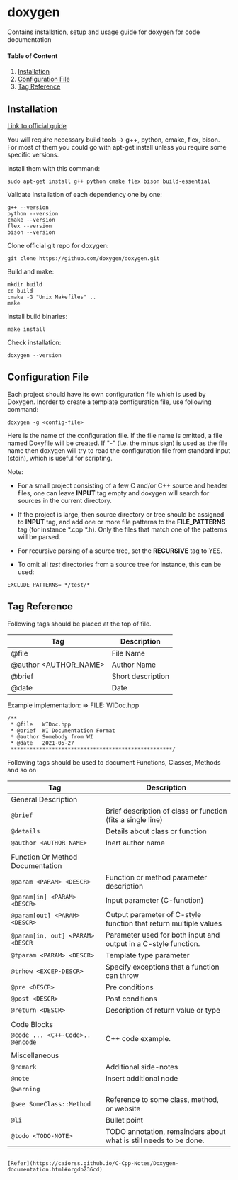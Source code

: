 # doxygen
Contains installation, setup and usage guide for doxygen for code documentation

#### Table of Content
1. [Installation](#installation)
2. [Configuration File](#configuration-file)
3. [Tag Reference](#tag-reference)

## Installation
[Link to official guide](https://doxygen.nl/download.html)

You will require necessary build tools -> g++, python, cmake, flex, bison. For most of them you could go with apt-get install unless you require some specific versions.

Install them with this command:
```
sudo apt-get install g++ python cmake flex bison build-essential
```

Validate installation of each dependency one by one:
```
g++ --version
python --version
cmake --version
flex --version
bison --version
```

Clone official git repo for doxygen:
```
git clone https://github.com/doxygen/doxygen.git
```

Build and make:
```
mkdir build
cd build
cmake -G "Unix Makefiles" ..
make
```

Install build binaries:
```
make install
```

Check installation:
```
doxygen --version
```

## Configuration File

Each project should have its own configuration file which is used by Doxygen. Inorder to create a template configuration file, use following command:
```
doxygen -g <config-file>
```
Here <config-file> is the name of the configuration file. If the file name is omitted, a file named Doxyfile will be created. If "-" (i.e. the minus sign) is used as the file name then doxygen will try to read the configuration file from standard input (stdin), which is useful for scripting.

Note:
- For a small project consisting of a few C and/or C++ source and header files, one can leave **INPUT** tag empty and doxygen will search for sources in the current directory.

- If the project is large, then source directory or tree should be assigned to **INPUT** tag, and add one or more file patterns to the **FILE_PATTERNS** tag (for instance *.cpp *.h). Only the files that match one of the patterns will be parsed.

- For recursive parsing of a source tree, set the **RECURSIVE** tag to YES.

- To omit all *test* directories from a source tree for instance, this can be used:
```
EXCLUDE_PATTERNS= */test/*
```

## Tag Reference 

Following tags should be placed at the top of file.

| Tag                   | Description       |
| --------------------- | ----------------- |
| @file <FILENAME>      | File Name         |
| @author <AUTHOR_NAME> | Author Name       |
| @brief <BRIEF>        | Short description |
| @date <DATE>          | Date              |

Example implementation: => FILE: WIDoc.hpp
```
/**
 * @file   WIDoc.hpp
 * @brief  WI Documentation Format
 * @author Somebody from WI
 * @date   2021-05-27
 ***************************************************/
```

Following tags should be used to document Functions, Classes, Methods and so on

| Tag                                  | Description                                                       |
| ------------------------------------ | ----------------------------------------------------------------- |
| General Description                  |                                                                   |
| ```@brief```                         | Brief description of class or function (fits a single line)       |
| ```@details```                       | Details about class or function                                   |
| ```@author <AUTHOR NAME>```          | Inert author name                                                 |
|                                      |                                                                   |
| Function Or Method Documentation     |                                                                   |
| ```@param <PARAM> <DESCR>```         | Function or method parameter description                          |
| ```@param[in] <PARAM> <DESCR>```     | Input parameter (C-function)                                      |
| ```@param[out] <PARAM> <DESCR>```    | Output parameter of C-style function that return multiple values  |
| ```@param[in, out] <PARAM> <DESCR``` | Parameter used for both input and output in a C-style function.   |
| ```@tparam <PARAM> <DESCR>```        | Template type parameter                                           |
| ```@trhow <EXCEP-DESCR>```           | Specify exceptions that a function can throw                      |
| ```@pre <DESCR>```                   | Pre conditions                                                    |
| ```@post <DESCR>```                  | Post conditions                                                   |
| ```@return <DESCR>```                | Description of return value or type                               |
|                                      |                                                                   |
| Code Blocks                          |                                                                   |
| ```@code ... <C++-Code>.. @encode``` | C++ code example.                                                 |
|                                      |                                                                   |
| Miscellaneous                        |                                                                   |
| ```@remark```                        | Additional side-notes                                             |
| ```@note```                          | Insert additional node                                            |
| ```@warning```                       |                                                                   |
| ```@see SomeClass::Method```         | Reference to some class, method, or website                       |
| ```@li```                            | Bullet point                                                      |
| ```@todo <TODO-NOTE>```              | TODO annotation, remainders about what is still needs to be done. | 
```

[Refer](https://caiorss.github.io/C-Cpp-Notes/Doxygen-documentation.html#orgdb236cd)
